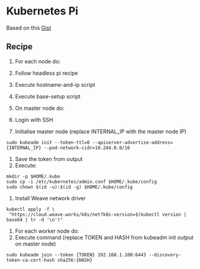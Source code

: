 # Kubernetes Pi
Based on this [Gist](https://gist.github.com/alexellis/fdbc90de7691a1b9edb545c17da2d975)

## Recipe
1. For each node do:
  1. Follow headless pi recipe
  1. Execute hostname-and-ip script
  1. Execute base-setup script

1. On master node do:
  1. Login with SSH
  1. Initialise master node (replace INTERNAL_IP with the master node IP)
```
sudo kubeadm init --token-ttl=0 --apiserver-advertise-address={INTERNAL_IP} --pod-network-cidr=10.244.0.0/16
```
  1. Save the token from output
  1. Execute:
```
mkdir -p $HOME/.kube
sudo cp -i /etc/kubernetes/admin.conf $HOME/.kube/config
sudo chown $(id -u):$(id -g) $HOME/.kube/config
```
  1. Install Weave network driver
```
kubectl apply -f \
 "https://cloud.weave.works/k8s/net?k8s-version=$(kubectl version | base64 | tr -d '\n')"
```

1. For each worker node do:
  1. Execute command (replace TOKEN and HASH from kubeadm init output on master node)
```
sudo kubeadm join --token {TOKEN} 192.168.1.100:6443 --discovery-token-ca-cert-hash sha256:{HASH}
```
